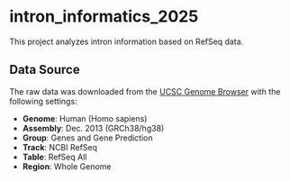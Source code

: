 # intron_informatics_2025

This project analyzes intron information based on RefSeq data.

## Data Source

The raw data was downloaded from the [UCSC Genome Browser](https://genome.ucsc.edu/) with the following settings:

- **Genome**: Human (Homo sapiens)  
- **Assembly**: Dec. 2013 (GRCh38/hg38)  
- **Group**: Genes and Gene Prediction  
- **Track**: NCBI RefSeq  
- **Table**: RefSeq All  
- **Region**: Whole Genome
